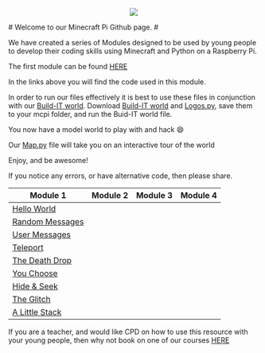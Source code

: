 <p align="center">
  <img src = https://lh6.googleusercontent.com/d2l3-p55RqTL7w4dCT-F-FyzmaevIbTvcrbGnIB5sK49oFxlrTOb-hmrQWSoZBAG5AWLGvpbyZfQiI4=w2884-h1464-rw align="middle">
</p>
# Welcome to our Minecraft Pi Github page. #

We have created a series of Modules designed to be used by young people to develop their coding skills using Minecraft and Python on a Raspberry Pi.

The first module can be found [HERE](https://docs.google.com/document/d/1dm-OIPIpIEhldNtLYyG_zQk2G3-rBpYdn35__dMofp4/edit?usp=sharing)

In the links above you will find the code used in this module.

In order to run our files effectively it is best to use these files in conjunction with our [Build-IT world](Build-IT_World.py). Download [Build-IT world](Build-IT_World.py) and [Logos.py](Logos.py), save them to your mcpi folder, and run the Buid-IT world file. 

You now have a model world to play with and hack :smile:

Our [Map.py](Map.py) file will take you on an interactive tour of the world

Enjoy, and be awesome!

If you notice any errors, or have alternative code, then please share.

| Module 1      | Module 2 | Module 3 | Module 4 |
|----------     |----------|----------|----------|
|[Hello World](Hack_01_Hello_World.py)    |          |          |          |
|[Random Messages](Hack_02_Random_Messages.py)|          |          |          |
|[User Messages](Hack_03_User_Messages.py)  |          |          |          |
|[Teleport](Hack_04_Teleport.py)       |          |          |          |
|[The Death Drop](Hack_05_The_Death_Drop.py) |          |          |          |
|[You Choose](Hack_06_You_Choose.py)     |          |          |          |
|[Hide & Seek](Hack_07_Simple_Hide_And_Seek.py)    |          |          |          |
|[The Glitch](Hack_08_The_Glitch.py)     |          |          |          |
|[A Little Stack](Hack_09_A_Little_Stack.py) |          |          |          |

If you are a teacher, and would like CPD on how to use this resource with your young people, then why not book on one of our courses [HERE](http://www.ntcpd.org.uk/search/advanced-search/1312)
